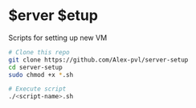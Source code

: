 # $erver $etup
Scripts for setting up new VM

```bash
# Clone this repo
git clone https://github.com/Alex-pvl/server-setup
cd server-setup
sudo chmod +x *.sh
```

```bash
# Execute script
./<script-name>.sh
```
